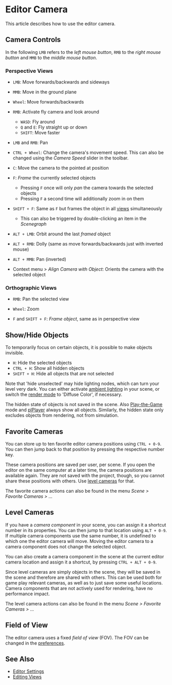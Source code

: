 # Editor Camera

This article describes how to use the editor camera.

## Camera Controls

In the following `LMB` refers to the *left mouse button*, `RMB` to the *right mouse button* and `MMB` to the *middle mouse button*.

### Perspective Views

* `LMB`: Move forwards/backwards and sideways

* `MMB`: Move in the ground plane

* `Wheel`: Move forwards/backwards

* `RMB`: Activate fly camera and look around
  * `WASD`: Fly around
  * `Q` and `E`: Fly straight up or down
  * `SHIFT`: Move faster

* `LMB` and `RMB`: Pan

* `CTRL + Wheel`: Change the camera's movement speed. This can also be changed using the *Camera Speed* slider in the toolbar.

* `C`: Move the camera to the pointed at position

* `F`: *Frame* the currently selected objects
  * Pressing `F` once will only *pan* the camera towards the selected objects
  * Pressing `F` a second time will additionally zoom in on them

* `SHIFT + F`: Same as `F` but frames the object in all [views](../editor/editor-views.md) simultaneously
  * This can also be triggered by double-clicking an item in the *Scenegraph*

* `ALT + LMB`: Orbit around the last *framed* object

* `ALT + RMB`: Dolly (same as move forwards/backwards just with inverted mouse)

* `ALT + MMB`: Pan (inverted)

* Context menu > *Align Camera with Object*: Orients the camera with the selected object

### Orthographic Views

* `RMB`: Pan the selected view

* `Wheel`: Zoom

* `F` and `SHIFT + F`: *Frame object*, same as in perspective view

## Show/Hide Objects

To temporarily focus on certain objects, it is possible to make objects invisible.

* `H`: Hide the selected objects
* `CTRL + H`: Show all hidden objects
* `SHIFT + H`: Hide all objects that are not selected

Note that 'hide unselected' may hide lighting nodes, which can turn your level very dark. You can either activate [ambient lighting](../graphics/lighting/lighting-overview.md) in your scene, or switch the [render mode](../editor/editor-views.md#render-modes) to 'Diffuse Color', if necessary.

The hidden state of objects is not saved in the scene. Also [Play-the-Game](../editor/run-scene.md) mode and [plPlayer](../tools/player.md) always show all objects. Similarly, the hidden state only excludes objects from rendering, not from simulation.

## Favorite Cameras

You can store up to ten favorite editor camera positions using `CTRL + 0-9`. You can then jump back to that position by pressing the respective number key.

These camera positions are saved per user, per scene. If you open the editor on the same computer at a later time, the camera positions are available again. They are not saved with the project, though, so you cannot share these positions with others. Use [level cameras](#level-cameras) for that.

The favorite camera actions can also be found in the menu *Scene > Favorite Cameras > ...*

## Level Cameras

If you have a *camera component* in your scene, you can assign it a shortcut number in its properties. You can then jump to that location using `ALT + 0-9`. If multiple camera components use the same number, it is undefined to which one the editor camera will move. Moving the editor camera to a camera component does not change the selected object.

You can also create a camera component in the scene at the current editor camera location and assign it a shortcut, by pressing `CTRL + ALT + 0-9`.

Since level cameras are simply objects in the scene, they will be saved in the scene and therefore are shared with others. This can be used both for game play relevant cameras, as well as to just save some useful locations. Camera components that are not actively used for rendering, have no performance impact.

The level camera actions can also be found in the menu *Scene > Favorite Cameras > ...*

## Field of View

The editor camera uses a fixed *field of view* (FOV). The FOV can be changed in the [preferences](../editor/editor-settings.md#preferences).

## See Also


* [Editor Settings](../editor/editor-settings.md)
* [Editing Views](../editor/editor-views.md)
